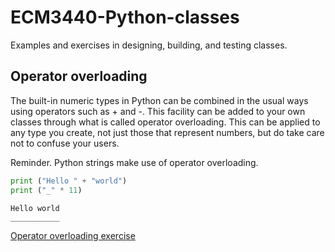 # ECM3440-Python-classes

Examples and exercises in designing, building, and testing classes.

## Operator overloading

The built-in numeric types in Python can be combined in the usual ways using operators such as + and -.  This facility can be added to your own classes through what is called operator overloading. This can be applied to any type you create, not just those that represent numbers, but do take care not to confuse your users.

Reminder. Python strings make use of operator overloading.

```python
print ("Hello " + "world")
print ("_" * 11)
```

```text
Hello world
___________
```

[Operator overloading exercise](operator-overloading)